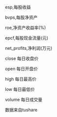 esp,每股收益

bvps,每股净资产

roe,净资产收益率(%)

epcf,每股现金流量(元)

net_profits,净利润(万元)



close 每日收盘价

open 每日开盘价

high 每日最高价

low 每日最低价

volume 每日成交量



数据来自tushare
